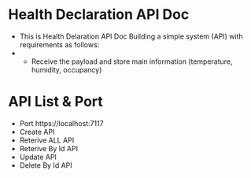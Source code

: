 # Health Declaration API Doc
- This is Health Delaration API Doc Building a simple system (API) with requirements as follows:
- -  Receive the payload and store main information (temperature, humidity,
occupancy)
# API List & Port 
- Port https://localhost:7117
- Create API
- Reterive ALL API
- Reterive By Id API
- Update API
- Delete By Id API
